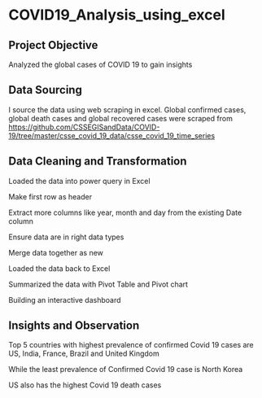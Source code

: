 # COVID19_Analysis_using_excel

## Project Objective
Analyzed the global cases of COVID 19 to gain insights

## Data Sourcing
I source the data using web scraping in excel. Global confirmed cases, global death cases and global recovered cases were scraped from 
https://github.com/CSSEGISandData/COVID-19/tree/master/csse_covid_19_data/csse_covid_19_time_series

## Data Cleaning and Transformation
Loaded the data into power query in Excel

Make first row as header

Extract more columns like year, month and day from the existing Date column

Ensure data are in right data types

Merge data together as new

Loaded the data back to Excel

Summarized the data with Pivot Table and Pivot chart

Building an interactive dashboard

## Insights and Observation
Top 5 countries with highest prevalence of confirmed Covid 19 cases are US, India, France, Brazil and United Kingdom

While the least prevalence of Confirmed Covid 19 case is North Korea

US also has the highest Covid 19 death cases
